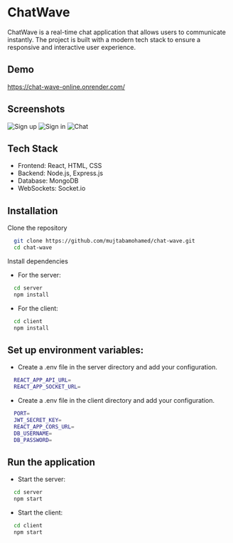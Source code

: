 # ChatWave

ChatWave is a real-time chat application that allows users to communicate instantly. The project is built with a modern tech stack to ensure a responsive and interactive user experience.

## Demo

https://chat-wave-online.onrender.com/


## Screenshots

![Sign up](https://i.postimg.cc/5yqdTGtW/Pic-1.png)
![Sign in](https://i.postimg.cc/DfqTSWPp/Pic-2.png)
![Chat](https://i.postimg.cc/28rfhzHk/Pic-3.png)

## Tech Stack

- Frontend: React, HTML, CSS
- Backend: Node.js, Express.js
- Database: MongoDB
- WebSockets: Socket.io

## Installation

Clone the repository
```bash
  git clone https://github.com/mujtabamohamed/chat-wave.git
  cd chat-wave
```

Install dependencies
- For the server:
```bash
  cd server
  npm install

```
- For the client:
```bash
  cd client
  npm install
```

## Set up environment variables:

- Create a .env file in the server directory and add your configuration.
```bash
  REACT_APP_API_URL=
  REACT_APP_SOCKET_URL=
```

- Create a .env file in the client directory and add your configuration.
```bash
  PORT=
  JWT_SECRET_KEY=
  REACT_APP_CORS_URL=
  DB_USERNAME=
  DB_PASSWORD=
```

## Run the application

- Start the server:
```bash
  cd server
  npm start
```

- Start the client:
```bash
  cd client
  npm start
```
